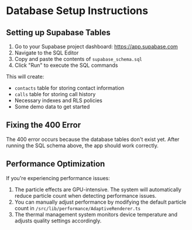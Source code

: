 # Database Setup Instructions

## Setting up Supabase Tables

1. Go to your Supabase project dashboard: https://app.supabase.com
2. Navigate to the SQL Editor
3. Copy and paste the contents of `supabase_schema.sql` 
4. Click "Run" to execute the SQL commands

This will create:
- `contacts` table for storing contact information
- `calls` table for storing call history
- Necessary indexes and RLS policies
- Some demo data to get started

## Fixing the 400 Error

The 400 error occurs because the database tables don't exist yet. After running the SQL schema above, the app should work correctly.

## Performance Optimization

If you're experiencing performance issues:

1. The particle effects are GPU-intensive. The system will automatically reduce particle count when detecting performance issues.
2. You can manually adjust performance by modifying the default particle count in `/src/lib/performance/AdaptiveRenderer.ts`
3. The thermal management system monitors device temperature and adjusts quality settings accordingly.